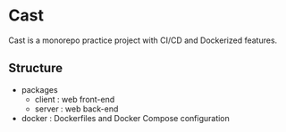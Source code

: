 # Cast

Cast is a monorepo practice project with CI/CD and Dockerized features.

## Structure
* packages
  * client : web front-end
  * server : web back-end
* docker : Dockerfiles and Docker Compose configuration

